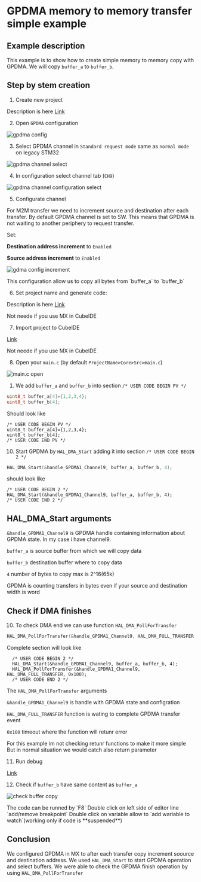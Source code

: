 # GPDMA memory to memory transfer simple example

## Example description

This example is to show how to create simple memory to memory copy with GPDMA. We will copy `buffer_a` to `buffer_b`.

## Step by stem creation

1. Create new project

Description is here 
[Link](./mx_crete_project.md)

2. Open `GPDMA` configuration

![gpdma config](./img/04.png)

3. Select GPDMA channel in `Standard request mode` same as `normal mode` on legacy STM32

![gpdma channel select](./img/05.png)

4. In configuration select channel tab (`CH9`)

![gpdma channel configuration select](./img/06.png)

   
5. Configurate channel
   
For M2M transfer we need to increment source and destination after each transfer. By default GPDMA channel is set to SW. This means that GPDMA is not waiting to another periphery to request transfer.

Set:

**Destination address increment** to `Enabled`
  
**Source address increment** to `Enabled`

![gdma config increment](./img/07.png)

<ainfo>
This configuration allow us to copy all bytes from `buffer_a` to `buffer_b`
</ainfo>

6. Set project name and generate code:

Description is here 
[Link](./mx_generate_project.md)

<ainfo>
Not neede if you use MX in CubeIDE
</ainfo>

7. Import project to CubeIDE


[Link](./ide_import_project.md)

<ainfo>
Not neede if you use MX in CubeIDE
</ainfo>

8. Open your `main.c` (by default `ProjectName>Core>Src>main.c`)

![main.c open](./img/17.png)

1. We add `buffer_a` and `buffer_b` into section `/* USER CODE BEGIN PV */`

```c
uint8_t buffer_a[4]={1,2,3,4};
uint8_t buffer_b[4];
```

Should look like 

```
/* USER CODE BEGIN PV */
uint8_t buffer_a[4]={1,2,3,4};
uint8_t buffer_b[4];
/* USER CODE END PV */
```

10. Start GPDMA by `HAL_DMA_Start` adding it into section `/* USER CODE BEGIN 2 */`

```c
HAL_DMA_Start(&handle_GPDMA1_Channel9, buffer_a, buffer_b, 4);
```

should look like 

```
/* USER CODE BEGIN 2 */
HAL_DMA_Start(&handle_GPDMA1_Channel9, buffer_a, buffer_b, 4);
/* USER CODE END 2 */
```

## HAL_DMA_Start arguments

`&handle_GPDMA1_Channel9` is GPDMA handle containing information about GPDMA state. In my case i have channel9. 

`buffer_a` is source buffer from which we will copy data

`buffer_b` destination buffer where to copy data

`4` number of bytes to copy max is 2^16(65k)

<awarning>
GPDMA is counting transfers in bytes even if your source and destination width is word
</awarning>

## Check if DMA finishes

10. To check DMA end we can use function `HAL_DMA_PollForTransfer`

```c
HAL_DMA_PollForTransfer(&handle_GPDMA1_Channel9, HAL_DMA_FULL_TRANSFER, 0x100);
```

Complete section will look like

```
  /* USER CODE BEGIN 2 */
  HAL_DMA_Start(&handle_GPDMA1_Channel9, buffer_a, buffer_b, 4);
  HAL_DMA_PollForTransfer(&handle_GPDMA1_Channel9, HAL_DMA_FULL_TRANSFER, 0x100);
  /* USER CODE END 2 */
```

The `HAL_DMA_PollForTransfer` arguments

`&handle_GPDMA1_Channel9` is handle with GPDMA state and configration

`HAL_DMA_FULL_TRANSFER` function is wating to complete GPDMA transfer event

`0x100` timeout where the function will retunr error


<ainfo>
For this example im not checking retunr functions to make it more simple
But in normal situation we would catch also return parameter
</ainfo>

11. Run debug 

[Link](./ide_debug.md)



12.  Check if `buffer_b` have same content as `buffer_a`

![check buffer copy](./img/21.png)

<ainfo>
The code can be runned by `F8`
Double click on left side of editor line `add/remove breakpoint`
Double click on variable allow to `add wariable to watch`(working only if code is **suspended**)
</ainfo>

## Conclusion

We configured GPDMA in MX to after each transfer copy increment soource and destination address. We used `HAL_DMA_Start` to start GPDMA operation and select buffers. We were able to check the GPDMA finish operation by using `HAL_DMA_PollForTransfer`